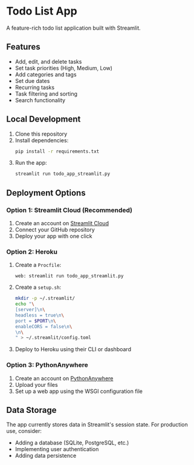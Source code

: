 # Todo List App

A feature-rich todo list application built with Streamlit.

## Features
- Add, edit, and delete tasks
- Set task priorities (High, Medium, Low)
- Add categories and tags
- Set due dates
- Recurring tasks
- Task filtering and sorting
- Search functionality

## Local Development
1. Clone this repository
2. Install dependencies:
   ```bash
   pip install -r requirements.txt
   ```
3. Run the app:
   ```bash
   streamlit run todo_app_streamlit.py
   ```

## Deployment Options

### Option 1: Streamlit Cloud (Recommended)
1. Create an account on [Streamlit Cloud](https://streamlit.io/cloud)
2. Connect your GitHub repository
3. Deploy your app with one click

### Option 2: Heroku
1. Create a `Procfile`:
   ```
   web: streamlit run todo_app_streamlit.py
   ```
2. Create a `setup.sh`:
   ```bash
   mkdir -p ~/.streamlit/
   echo "\
   [server]\n\
   headless = true\n\
   port = $PORT\n\
   enableCORS = false\n\
   \n\
   " > ~/.streamlit/config.toml
   ```
3. Deploy to Heroku using their CLI or dashboard

### Option 3: PythonAnywhere
1. Create an account on [PythonAnywhere](https://www.pythonanywhere.com/)
2. Upload your files
3. Set up a web app using the WSGI configuration file

## Data Storage
The app currently stores data in Streamlit's session state. For production use, consider:
- Adding a database (SQLite, PostgreSQL, etc.)
- Implementing user authentication
- Adding data persistence 